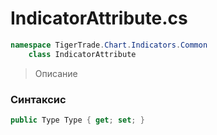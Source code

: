 
# IndicatorAttribute.cs
```csharp
namespace TigerTrade.Chart.Indicators.Common  
    class IndicatorAttribute
```

> Описание

### Синтаксис
```csharp
public Type Type { get; set; }
```
